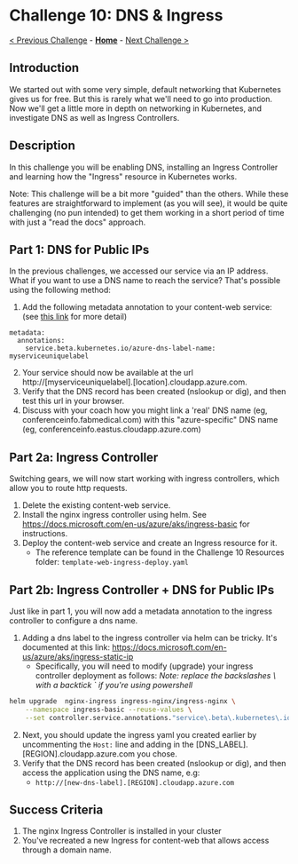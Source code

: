 # Challenge 10: DNS & Ingress

[< Previous Challenge](./09-helm.md) - **[Home](../README.md)** - [Next Challenge >](./11-opsmonitoring.md)

## Introduction

We started out with some very simple, default networking that Kubernetes gives us for free. But this is rarely what we'll need to go into production. Now we'll get a little more in depth on networking in Kubernetes, and investigate DNS as well as Ingress Controllers.

## Description

In this challenge you will be enabling DNS, installing an Ingress Controller and learning how the "Ingress" resource in Kubernetes works. 

Note:  This challenge will be a bit more "guided" than the others.   While these features are straightforward to implement (as you will see), it would be quite challenging (no pun intended) to get them working in a short period of time with just a "read the docs" approach.

## Part 1:  DNS for Public IPs
In the previous challenges, we accessed our service via an IP address.  What if you want to use a DNS name to reach the service?  That's possible using the following method:

1. Add the following metadata annotation to your content-web service:  (see [this link](https://docs.microsoft.com/en-us/azure/aks/static-ip#apply-a-dns-label-to-the-service) for more detail)
```
metadata:
  annotations:
    service.beta.kubernetes.io/azure-dns-label-name: myserviceuniquelabel
```
2. Your service should now be available at the url http://[myserviceuniquelabel].[location].cloudapp.azure.com.   
3. Verify that the DNS record has been created (nslookup or dig), and then test this url in your browser.
4. Discuss with your coach how you might link a 'real' DNS name (eg, conferenceinfo.fabmedical.com) with this "azure-specific" DNS name (eg, conferenceinfo.eastus.cloudapp.azure.com)

## Part 2a: Ingress Controller
Switching gears, we will now start working with ingress controllers, which allow you to route http requests.

1. Delete the existing content-web service.
2. Install the nginx ingress controller using helm. See https://docs.microsoft.com/en-us/azure/aks/ingress-basic for instructions.
3. Deploy the content-web service and create an Ingress resource for it. 
	- The reference template can be found in the Challenge 10 Resources folder: `template-web-ingress-deploy.yaml`

## Part 2b: Ingress Controller + DNS for Public IPs
Just like in part 1, you will now add a metadata annotation to the ingress controller to configure a dns name.

1. Adding a dns label to the ingress controller via helm can be tricky.  It's documented at this link: https://docs.microsoft.com/en-us/azure/aks/ingress-static-ip
   - Specifically, you will need to modify (upgrade) your ingress controller deployment as follows:  _Note: replace the backslashes \ with a backtick ` if you're using powershell_
```bash
helm upgrade  nginx-ingress ingress-nginx/ingress-nginx \
    --namespace ingress-basic --reuse-values \
    --set controller.service.annotations."service\.beta\.kubernetes\.io/azure-dns-label-name"="NEW-DNS-LABEL"
```
2. Next, you should update the ingress yaml you created earlier by uncommenting the `Host:` line and adding in the [DNS_LABEL].[REGION].cloudapp.azure.com you chose.
3. Verify that the DNS record has been created (nslookup or dig), and then access the application using the DNS name, e.g: 
    - `http://[new-dns-label].[REGION].cloudapp.azure.com`


## Success Criteria

1. The nginx Ingress Controller is installed in your cluster
1. You've recreated a new Ingress for content-web that allows access through a domain name.
